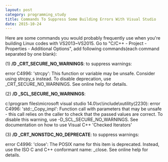 ```yaml
---
layout: post
category: programming_study
title: Commands To Suppress Some Building Errors With Visual Studio
date: 2015-10-24
---
```


Here are some commands you would probably frequently use when you're building Linux codes with VS2013~VS2015. Go to "C/C++ - Project - Properties - Additional Options", add following commands(each command separated by one blank):

(1) **/D _CRT_SECURE_NO_WARNINGS**:  to suppress warnings:

error C4996: 'strcpy': This function or variable may be unsafe. Consider using strcpy_s instead. To disable deprecation, use _CRT_SECURE_NO_WARNINGS. See online help for details.

(2) **/D _SCL_SECURE_NO_WARNINGS**:

c:\program files\microsoft visual studio 14.0\vc\include\xutility(2230): error C4996: 'std::_Copy_impl': Function call with parameters that may be unsafe - this call relies on the caller to check that the passed values are correct. To disable this warning, use -D_SCL_SECURE_NO_WARNINGS. See documentation on how to use Visual C++ 'Checked Iterators'

(3) **/D _CRT_NONSTDC_NO_DEPRECATE**: to suppress warnings:

error C4996: 'close': The POSIX name for this item is deprecated. Instead, use the ISO C and C++ conformant name: _close. See online help for details.

